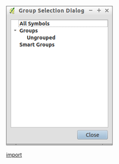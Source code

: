 ![](../images/QgsStyleV2GroupSelectionDialog-standalone.png)

[import](../gui/qgis-sample-QgsStyleV2GroupSelectionDialog.py)
